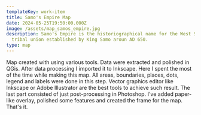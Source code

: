 ```yaml
---
templateKey: work-item
title: Samo's Empire Map
date: 2024-05-25T19:50:00.000Z
image: /assets/map_samos_empire.jpg
description: Samo's Empire is the historiographical name for the West Slavic
  tribal union established by King Samo aroun AD 650.
type: map
---
```

Map created with using various tools. Data were extracted and polished in QGis.
After data processing I imported it to Inkscape. Here I spent the most of the time while making this map. All areas, boundaries, places, dots, legend and labels were done in this step. Vector graphics editor like Inkscape or Adobe Illustrator are the best tools to achieve such result. 
The last part consisted of just post-processing in Photoshop. I've added paper-like overlay, polished some features and created the frame for the map. That's it.

